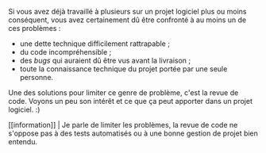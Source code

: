 Si vous avez déjà travaillé à plusieurs sur un projet logiciel plus ou moins conséquent, vous avez certainement dû être confronté à au moins un de ces problèmes :

- une dette technique difficilement rattrapable ;
- du code incompréhensible ;
- des *bugs* qui auraient dû être vus avant la livraison ;
- toute la connaissance technique du projet portée par une seule personne.

Une des solutions pour limiter ce genre de problème, c'est la revue de code. Voyons un peu son intérêt et ce que ça peut apporter dans un projet logiciel. :)

[[information]]
| Je parle de limiter les problèmes, la revue de code ne s'oppose pas à des tests automatisés ou à une bonne gestion de projet bien entendu.
